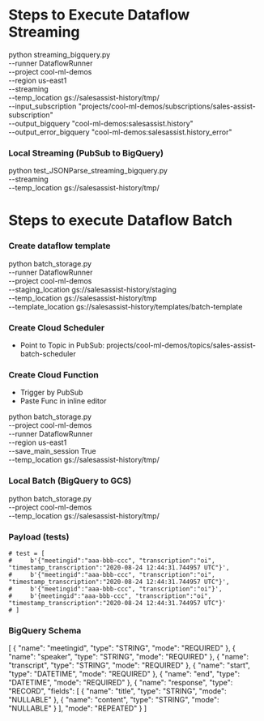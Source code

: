 # Steps to Execute Dataflow Streaming
python streaming_bigquery.py \
  --runner DataflowRunner \
  --project cool-ml-demos \
  --region us-east1 \
  --streaming \
  --temp_location gs://salesassist-history/tmp/ \
  --input_subscription "projects/cool-ml-demos/subscriptions/sales-assist-subscription" \
  --output_bigquery "cool-ml-demos:salesassist.history" \
  --output_error_bigquery "cool-ml-demos:salesassist.history_error"

### Local Streaming (PubSub to BigQuery)
python test_JSONParse_streaming_bigquery.py \
  --streaming \
  --temp_location gs://salesassist-history/tmp/

# Steps to execute Dataflow Batch

### Create dataflow template
python batch_storage.py \
    --runner DataflowRunner \
    --project cool-ml-demos \
    --staging_location gs://salesassist-history/staging \
    --temp_location gs://salesassist-history/tmp \
    --template_location gs://salesassist-history/templates/batch-template

### Create Cloud Scheduler
 - Point to Topic in PubSub: projects/cool-ml-demos/topics/sales-assist-batch-scheduler

### Create Cloud Function
 - Trigger by PubSub
 - Paste Func in inline editor

python batch_storage.py \
  --project cool-ml-demos \
  --runner DataflowRunner \
  --region us-east1 \
  --save_main_session True \
  --temp_location gs://salesassist-history/tmp/ 

### Local Batch (BigQuery to GCS)
python batch_storage.py \
  --project cool-ml-demos \
  --temp_location gs://salesassist-history/tmp/ 

### Payload (tests)
    # test = [
    #     b'{"meetingid":"aaa-bbb-ccc", "transcription":"oi", "timestamp_transcription":"2020-08-24 12:44:31.744957 UTC"}',
    #     b'{"meetingid":"aaa-bbb-ccc", "transcription":"oi", "timestamp_transcription":"2020-08-24 12:44:31.744957 UTC"}',
    #     b'{"meetingid":"aaa-bbb-ccc", "transcription":"oi"}',
    #     b'{meetingid":"aaa-bbb-ccc", "transcription":"oi", "timestamp_transcription":"2020-08-24 12:44:31.744957 UTC"}'
    # ]


### BigQuery Schema

[
    {
        "name": "meetingid",
        "type": "STRING",
        "mode": "REQUIRED"
    },
    {
        "name": "speaker",
        "type": "STRING",
        "mode": "REQUIRED"
    },
    {
        "name": "transcript",
        "type": "STRING",
        "mode": "REQUIRED"
    },
    {
        "name": "start",
        "type": "DATETIME",
        "mode": "REQUIRED"
    },
    {
        "name": "end",
        "type": "DATETIME",
        "mode": "REQUIRED"
    },
    {
        "name": "response",
        "type": "RECORD",
        "fields": [
            {
                "name": "title",
                "type": "STRING",
                "mode": "NULLABLE"
            },
            {
                "name": "content",
                "type": "STRING",
                "mode": "NULLABLE"
            }
        ],
        "mode": "REPEATED"
    }
]